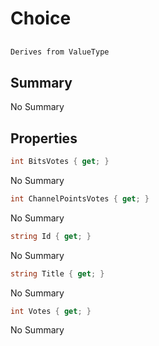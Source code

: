 # Choice

## 
```c#
Derives from ValueType
```

## Summary

No Summary
## Properties

```c#
int BitsVotes { get; } 
```
No Summary
```c#
int ChannelPointsVotes { get; } 
```
No Summary
```c#
string Id { get; } 
```
No Summary
```c#
string Title { get; } 
```
No Summary
```c#
int Votes { get; } 
```
No Summary
